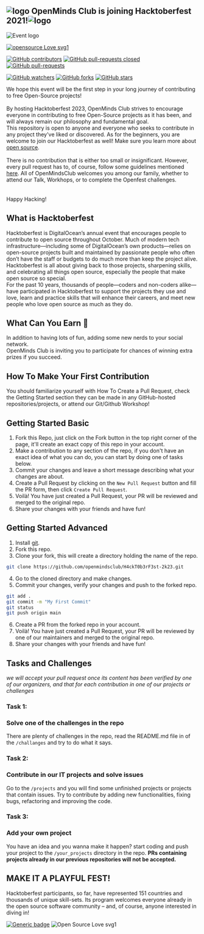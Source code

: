 ## ![logo](https://www.pixenli.com/image/D8IcXWhb) OpenMinds Club is joining Hacktoberfest 2021!![logo](https://www.pixenli.com/image/D8IcXWhb)

![Event logo](https://github.com/ossamamehmood/hacktoberfest/raw/main/.github/logo.png)

[![opensource  Love svg1 ](https://badges.frapsoft.com/os/v1/open-source.svg?v=103)](https://github.com/ellerbrock/open-source-badges/)

[![GitHub contributors](https://img.shields.io/github/contributors/openmindsclub/H4ckT0b3rF3st-2k23)](https://GitHub.com/Naereen/StrapDown.js/graphs/contributors/)
[![GitHub pull-requests closed](https://img.shields.io/github/issues-pr-closed/openmindsclub/H4ckT0b3rF3st-2k23)](https://GitHub.com/Naereen/StrapDown.js/pull/)
[![GitHub pull-requests](https://img.shields.io/github/issues-pr/openmindsclub/H4ckT0b3rF3st-2k23)](https://GitHub.com/Naereen/StrapDown.js/pull/)

[![GitHub watchers](https://img.shields.io/github/watchers/openmindsclub/H4ckT0b3rF3st-2k23?style=social)](https://github.com/abdelhak2406/test/network)
[![GitHub forks](https://img.shields.io/github/forks/openmindsclub/H4ckT0b3rF3st-2k23?style=social)](https://github.com/abdelhak2406/test/network)
[![GitHub stars](https://img.shields.io/github/stars/openmindsclub/H4ckT0b3rF3st-2k23?style=social)](https://github.com/abdelhak2406/test/network)


We hope this event will be the first step in your long journey of contributing to free Open-Source projects!<br/><br/>
By hosting Hacktoberfest 2023, OpenMinds Club strives to encourage everyone in contributing to free Open-Source projects as it has been, and will always remain our philosophy and fundamental goal.<br/> This repository is open to anyone and everyone who seeks to contribute in any project they've liked or discovered. As for the beginners, you are welcome to join our Hacktoberfest as well! Make sure you learn more about [open source](https://github.com/open-source).<br/><br/>
There is no contribution that is either too small or insignificant. However, every pull request has to, of course, follow some guidelines mentioned [here](https://hacktoberfest.com/participation/). All of OpenMindsClub welcomes you among our family, whether to attend our Talk, Workhops, or to complete the Openfest challenges.<br/><br/>
<br/>
Happy Hacking!

## What is Hacktoberfest

Hacktoberfest is DigitalOcean’s annual event that encourages people to contribute to open source throughout October. Much of modern tech infrastructure—including some of DigitalOcean’s own products—relies on open-source projects built and maintained by passionate people who often don’t have the staff or budgets to do much more than keep the project alive. Hacktoberfest is all about giving back to those projects, sharpening skills, and celebrating all things open source, especially the people that make open source so special.
<br>
For the past 10 years, thousands of people—coders and non-coders alike—have participated in Hacktoberfest to support the projects they use and love, learn and practice skills that will enhance their careers, and meet new people who love open source as much as they do.
​

## What Can You Earn 🎁

In addition to having lots of fun, adding some new nerds to your social network.<br/>
OpenMinds Club is inviting you to participate for chances of winning extra prizes if you succeed. <br/>

## How To Make Your First Contribution

You should familiarize yourself with How To Create a Pull Request, check the Getting Started section they can be made in any GitHub-hosted repositories/projects, or attend our Git/Github Workshop!
​


## Getting Started Basic

1. Fork this Repo, just click on the Fork button in the top right corner of the page, it'll create an exact copy of this repo in your account.
2. Make a contribution to any section of the repo, if you don't have an exact idea of what you can do, you can start by doing one of tasks below.
3. Commit your changes and leave a short message describing what your changes are about.
4. Create a Pull Request by clicking on the `New Pull Request` button and fill the PR form, then click `Create Pull Request`.
5. Voilà! You have just created a Pull Request, your PR will be reviewed and merged to the original repo.
6. Share your changes with your friends and have fun!

## Getting Started Advanced

1. Install [git](https://git-scm.com).
2. Fork this repo.
3. Clone your fork, this will create a directory holding the name of the repo.

```bash
git clone https://github.com/openmindsclub/H4ckT0b3rF3st-2k23.git
```

4. Go to the cloned directory and make changes.
5. Commit your changes, verify your changes and push to the forked repo.

```bash
git add .
git commit -m "My First Commit"
git status
git push origin main
```

6. Create a PR from the forked repo in your account.
7. Voilà! You have just created a Pull Request, your PR will be reviewed by one of our maintainers and merged to the original repo.
8. Share your changes with your friends and have fun!

## Tasks and Challenges

_we will accept your pull request once its content has been verified by one of our organizers, and that for each contribution in one of our projects or challenges_

### Task 1:

### Solve one of the challenges in the repo

There are plenty of challenges in the repo, read the README.md file in of the `/challanges` and try to do what it says.

### Task 2:

### Contribute in our IT projects and solve issues

Go to the `/projects` and you will find some unfinished projects or projects that contain issues. Try to contribute by adding new functionalities, fixing bugs, refactoring and improving the code. 

### Task 3:

### Add your own project

You have an idea and you wanna make it happen? start coding and push your project to the `/your_projects` directory in the repo. **PRs containing projects already in our previous repositories will not be accepted.**

## MAKE IT A PLAYFUL FEST!

Hacktoberfest participants, so far, have represented 151 countries and thousands of unique skill-sets. Its program welcomes everyone already in the open source software community – and, of course, anyone interested in diving in!

[![Generic badge](https://img.shields.io/badge/Made%20With-Love-FF1493.svg)](https://shields.io/) ![Open Source Love svg1](https://www.pixenli.com/image/FpTQu89X)
